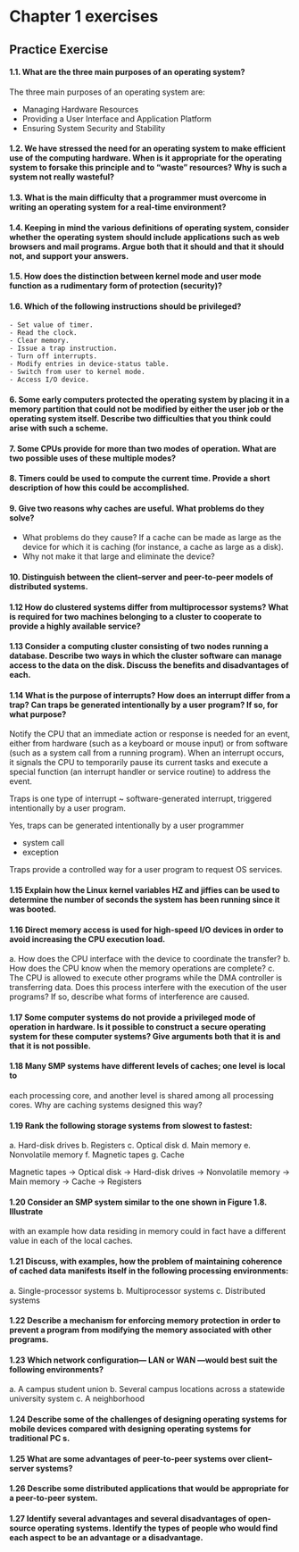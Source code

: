 # Chapter 1 exercises

## Practice Exercise

#### 1.1. What are the three main purposes of an operating system?

The three main purposes of an operating system are:
- Managing Hardware Resources
- Providing a User Interface and Application Platform
- Ensuring System Security and Stability

#### 1.2. We have stressed the need for an operating system to make efficient use of the computing hardware. When is it appropriate for the operating system to forsake this principle and to “waste” resources? Why is such a system not really wasteful?
#### 1.3. What is the main difficulty that a programmer must overcome in writing an operating system for a real-time environment?
#### 1.4. Keeping in mind the various definitions of operating system, consider whether the operating system should include applications such as web browsers and mail programs. Argue both that it should and that it should not, and support your answers.
#### 1.5. How does the distinction between kernel mode and user mode function as a rudimentary form of protection (security)?
#### 1.6. Which of the following instructions should be privileged?
    - Set value of timer.
    - Read the clock.
    - Clear memory.
    - Issue a trap instruction.
    - Turn off interrupts.
    - Modify entries in device-status table.
    - Switch from user to kernel mode.
    - Access I/O device.
#### 6. Some early computers protected the operating system by placing it in a memory partition that could not be modified by either the user job or the operating system itself. Describe two difficulties that you think could arise with such a scheme.
#### 7. Some CPUs provide for more than two modes of operation. What are two possible uses of these multiple modes?
#### 8.  Timers could be used to compute the current time. Provide a short description of how this could be accomplished.
#### 9.  Give two reasons why caches are useful. What problems do they solve?
  - What problems do they cause? If a cache can be made as large as the device for which it is caching (for instance, a cache as large as a disk).
  - Why not make it that large and eliminate the device?


#### 10. Distinguish between the client–server and peer-to-peer models of distributed systems.



#### 1.12 How do clustered systems differ from multiprocessor systems? What is required for two machines belonging to a cluster to cooperate to provide a highly available service?
#### 1.13 Consider a computing cluster consisting of two nodes running a database. Describe two ways in which the cluster software can manage access to the data on the disk. Discuss the benefits and disadvantages of each.

#### 1.14 What is the purpose of interrupts? How does an interrupt differ from a trap? Can traps be generated intentionally by a user program? If so, for what purpose?

Notify the CPU that an immediate action or response is needed for an event, either from hardware (such as a keyboard or mouse input) or from software (such as a system call from a running program). When an interrupt occurs, it signals the CPU to temporarily pause its current tasks and execute a special function (an interrupt handler or service routine) to address the event.

Traps is one type of interrupt ~ software-generated interrupt, triggered intentionally by a user program.

Yes, traps can be generated intentionally by a user programmer
- system call
- exception

Traps provide a controlled way for a user program to request OS services. 

#### 1.15 Explain how the Linux kernel variables HZ and jiffies can be used to determine the number of seconds the system has been running since it was booted.
#### 1.16 Direct memory access is used for high-speed I/O devices in order to avoid increasing the CPU execution load.
a. How does the CPU interface with the device to coordinate the
transfer?
b. How does the CPU know when the memory operations are complete?
c. The CPU is allowed to execute other programs while the DMA
controller is transferring data. Does this process interfere with
the execution of the user programs? If so, describe what forms of
interference are caused.
#### 1.17 Some computer systems do not provide a privileged mode of operation in hardware. Is it possible to construct a secure operating system for these computer systems? Give arguments both that it is and that it is not possible.
#### 1.18 Many SMP systems have different levels of caches; one level is local to
each processing core, and another level is shared among all processing
cores. Why are caching systems designed this way?
#### 1.19 Rank the following storage systems from slowest to fastest:
a. Hard-disk drives
b. Registers
c. Optical disk
d. Main memory
e. Nonvolatile memory
f. Magnetic tapes
g. Cache

Magnetic tapes -> Optical disk -> Hard-disk drives -> Nonvolatile memory -> Main memory -> Cache -> Registers

#### 1.20 Consider an SMP system similar to the one shown in Figure 1.8. Illustrate
with an example how data residing in memory could in fact have a
different value in each of the local caches.
#### 1.21 Discuss, with examples, how the problem of maintaining coherence of cached data manifests itself in the following processing environments:
a. Single-processor systems
b. Multiprocessor systems
c. Distributed systems
#### 1.22 Describe a mechanism for enforcing memory protection in order to prevent a program from modifying the memory associated with other programs.
#### 1.23 Which network configuration— LAN or WAN —would best suit the following environments?
a. A campus student union
b. Several campus locations across a statewide university system
c. A neighborhood
#### 1.24 Describe some of the challenges of designing operating systems for mobile devices compared with designing operating systems for traditional PC s.
#### 1.25 What are some advantages of peer-to-peer systems over client–server systems?
#### 1.26 Describe some distributed applications that would be appropriate for a peer-to-peer system.
#### 1.27 Identify several advantages and several disadvantages of open-source operating systems. Identify the types of people who would find each aspect to be an advantage or a disadvantage.